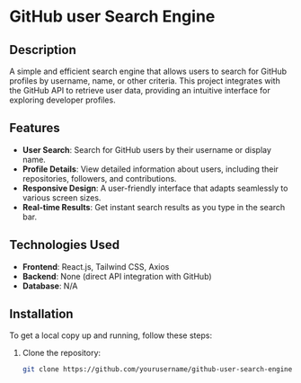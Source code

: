 # GitHub user Search Engine

## Description
A simple and efficient search engine that allows users to search for GitHub profiles by username, name, or other criteria. This project integrates with the GitHub API to retrieve user data, providing an intuitive interface for exploring developer profiles.

## Features
- **User Search**: Search for GitHub users by their username or display name.
- **Profile Details**: View detailed information about users, including their repositories, followers, and contributions.
- **Responsive Design**: A user-friendly interface that adapts seamlessly to various screen sizes.
- **Real-time Results**: Get instant search results as you type in the search bar.

## Technologies Used
- **Frontend**: React.js, Tailwind CSS, Axios
- **Backend**: None (direct API integration with GitHub)
- **Database**: N/A

## Installation
To get a local copy up and running, follow these steps:

1. Clone the repository:
   ```bash
   git clone https://github.com/yourusername/github-user-search-engine.git
